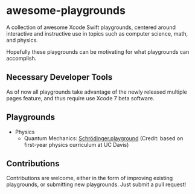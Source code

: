 # awesome-playgrounds
A collection of awesome Xcode Swift playgrounds, centered around interactive and instructive use in topics such as computer science, math, and physics.

Hopefully these playgrounds can be motivating for what playgrounds can accomplish.

## Necessary Developer Tools
As of now all playgrounds take advantage of the newly released multiple pages feature, and thus require use Xcode 7 beta software.

## Playgrounds

* Physics
	* Quantum Mechanics: [Schrödinger.playground](https://github.com/donald-pinckney/awesome-playgrounds/raw/master/Physics/Schrödinger.zip) (Credit: based on first-year physics curriculum at UC Davis)

## Contributions

Contributions are welcome, either in the form of improving existing playgrounds, or submitting new playgrounds. Just submit a pull request!
